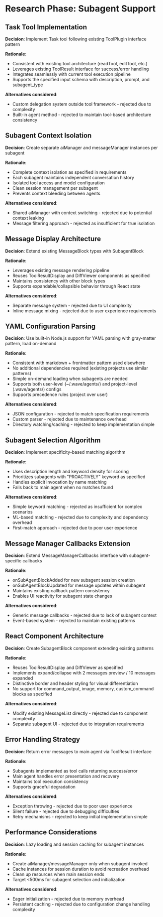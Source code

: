 # Research Phase: Subagent Support

## Task Tool Implementation

**Decision**: Implement Task tool following existing ToolPlugin interface pattern

**Rationale**: 
- Consistent with existing tool architecture (readTool, editTool, etc.)
- Leverages existing ToolResult interface for success/error handling
- Integrates seamlessly with current tool execution pipeline
- Supports the specified input schema with description, prompt, and subagent_type

**Alternatives considered**:
- Custom delegation system outside tool framework - rejected due to complexity
- Built-in agent method - rejected to maintain tool-based architecture consistency

## Subagent Context Isolation

**Decision**: Create separate aiManager and messageManager instances per subagent

**Rationale**:
- Complete context isolation as specified in requirements
- Each subagent maintains independent conversation history
- Isolated tool access and model configuration
- Clean session management per subagent
- Prevents context bleeding between agents

**Alternatives considered**:
- Shared aiManager with context switching - rejected due to potential context leaking
- Message filtering approach - rejected as insufficient for true isolation

## Message Display Architecture

**Decision**: Extend existing MessageBlock types with SubagentBlock

**Rationale**:
- Leverages existing message rendering pipeline
- Reuses ToolResultDisplay and DiffViewer components as specified
- Maintains consistency with other block types
- Supports expandable/collapsible behavior through React state

**Alternatives considered**:
- Separate message system - rejected due to UI complexity
- Inline message mixing - rejected due to user experience requirements

## YAML Configuration Parsing

**Decision**: Use built-in Node.js support for YAML parsing with gray-matter pattern, load on-demand

**Rationale**:
- Consistent with markdown + frontmatter pattern used elsewhere
- No additional dependencies required (existing projects use similar patterns)
- Simple on-demand loading when subagents are needed
- Supports both user-level (~/.wave/agents/) and project-level (.wave/agents/) configs
- Supports precedence rules (project over user)

**Alternatives considered**:
- JSON configuration - rejected to match specification requirements
- Custom parser - rejected due to maintenance overhead
- Directory watching/caching - rejected to keep implementation simple

## Subagent Selection Algorithm

**Decision**: Implement specificity-based matching algorithm

**Rationale**:
- Uses description length and keyword density for scoring
- Prioritizes subagents with "PROACTIVELY" keyword as specified
- Handles explicit invocation by name matching
- Falls back to main agent when no matches found

**Alternatives considered**:
- Simple keyword matching - rejected as insufficient for complex scenarios
- ML-based matching - rejected due to complexity and dependency overhead
- First-match approach - rejected due to poor user experience

## Message Manager Callbacks Extension

**Decision**: Extend MessageManagerCallbacks interface with subagent-specific callbacks

**Rationale**:
- onSubAgentBlockAdded for new subagent session creation
- onSubAgentBlockUpdated for message updates within subagent
- Maintains existing callback pattern consistency
- Enables UI reactivity for subagent state changes

**Alternatives considered**:
- Generic message callbacks - rejected due to lack of subagent context
- Event-based system - rejected to maintain existing patterns

## React Component Architecture

**Decision**: Create SubagentBlock component extending existing patterns

**Rationale**:
- Reuses ToolResultDisplay and DiffViewer as specified
- Implements expand/collapse with 2 messages preview / 10 messages expanded
- Distinctive border and header styling for visual differentiation
- No support for command_output, image, memory, custom_command blocks as specified

**Alternatives considered**:
- Modify existing MessageList directly - rejected due to component complexity
- Separate subagent UI - rejected due to integration requirements

## Error Handling Strategy

**Decision**: Return error messages to main agent via ToolResult interface

**Rationale**:
- Subagents implemented as tool calls returning success/error
- Main agent handles error presentation and recovery
- Maintains tool execution consistency
- Supports graceful degradation

**Alternatives considered**:
- Exception throwing - rejected due to poor user experience
- Silent failure - rejected due to debugging difficulties
- Retry mechanisms - rejected to keep initial implementation simple

## Performance Considerations

**Decision**: Lazy loading and session caching for subagent instances

**Rationale**:
- Create aiManager/messageManager only when subagent invoked
- Cache instances for session duration to avoid recreation overhead
- Clean up resources when main session ends
- Target <500ms for subagent selection and initialization

**Alternatives considered**:
- Eager initialization - rejected due to memory overhead
- Persistent caching - rejected due to configuration change handling complexity